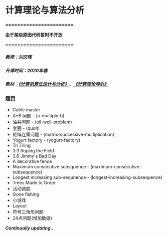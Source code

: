# 计算理论与算法分析

**=======================**

**由于某些原因代码暂时不开放**

**=======================**

##### 教师：刘庆晖

##### 开课时间：2020年春

##### 教材：[《计算机算法设计与分析》](https://book.douban.com/subject/10532384/)、[《计算理论导引》](https://book.douban.com/subject/1852515/)

### 题目

- Cable master
- A*B 问题 - (a-multiply-b)
- 油井问题 - (oil-well-problem)
- 套圈 - (quoit)
- 矩阵连乘问题 - (matrix-successive-multiplication)
- Yogurt factory - (yogurt-factory)
- Tri Tiling
- 3.3 Roping the Field
- 3.6 Jimmy's Bad Day
- A decorative fence
- Maximum consecutive subsquence - (maximum-consecutive-subsequence)
- Longest increasing sub-sequnence - (longest-increasing-subsequence)
- Trees Made to Order
- 活动调度
- Gone fishing
- 小游戏
- Layout
- 符号三角形问题
- 24点问题(增加数据)

***Continually updating...***